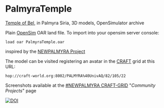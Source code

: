 # PalmyraTemple
[Temple of Bel](https://en.wikipedia.org/wiki/Temple_of_Bel), in Palmyra Siria, 3D models, OpenSimulator archive

Plain [OpenSim](http://opensimulator.org) OAR land file.
To import into your opensim server console:

    load oar PalmyraTemple.oar

inspired by the [NEWPALMYRA Project](http://www.newpalmyra.org)

The model can be visited registering an avatar in the [CRAFT](http://www.craft-world.org) grid at this URL:

    hop://craft-world.org:8002/PALMYRA%40UnivAQ/82/105/22

Screenshots available at the [#NEWPALMYRA CRAFT-GRID](http://www.newpalmyra.org/projects/craft-grid.html) "*Community Projects*" page

[![DOI](https://zenodo.org/badge/5311/giodegas/PalmyraTemple.svg)](https://zenodo.org/badge/latestdoi/5311/giodegas/PalmyraTemple)
